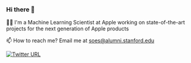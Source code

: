 ### Hi there 👋

👨‍💻 I'm a Machine Learning Scientist at Apple working on state-of-the-art projects for the next generation of Apple products

📫 How to reach me? Email me at [soes@alumni.stanford.edu](mailto:soes@alumni.stanford.edu)

[![Twitter URL](https://img.shields.io/twitter/url/https/twitter.com/soheiiilllll.svg?style=social&label=Soheil%20on%20Twitter)](https://twitter.com/soheiiilllll)
